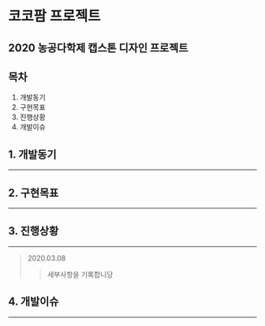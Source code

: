 # 코코팜 프로젝트

## 2020 농공다학제 캡스톤 디자인 프로젝트

## 목차

1.  개발동기
2.  구현목표
3.  진행상황
4.  개발이슈

## 1. 개발동기

---

## 2. 구현목표

---

## 3. 진행상황

---

> 2020.03.08
>
> > 세부사항을 기록합니당

## 4. 개발이슈

---

